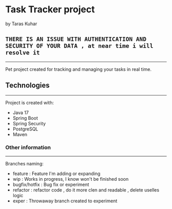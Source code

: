 # Task Tracker project

by Taras Kuhar

## `THERE IS AN ISSUE WITH AUTHENTICATION AND SECURITY OF YOUR DATA , at near time i will resolve it`

---

Pet project created for tracking and managing your tasks
in real time.

## Technologies

---
Project is created with:
- Java 17
- Spring Boot
- Spring Security
- PostgreSQL
- Maven


### Other information

---

Branches naming:
- feature :             Feature I'm adding or expanding
- wip  :               Works in progress, I know won't be finished soon
- bugfix/hotfix :       Bug fix or experiment
- refactor    : refactor code , do it more clen and readable , delete uselles logic
- exper          :     Throwaway branch created to experiment
